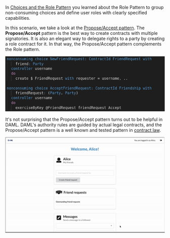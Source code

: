 In [Choices and the Role Pattern](https://daml.com/learn/fundamental-concepts/choices-role-pattern)
you learned about the Role Pattern to group non-consuming choices and define user roles with clearly
specified capabilities.

In this scenario, we take a look at the [Propose/Accept
pattern](https://en.wikipedia.org/wiki/Offer_and_acceptance). The **Propose/Accept** pattern is the
best way to create contracts with multiple signatories. It is also an elegant way to delegate rights
to a party by creating a role contract for it. In that way, the Propose/Accept pattern complements
the Role pattern.

![propose_accept](assets/propose_accept.png)

It's not surprising that the Propose/Accept pattern turns out to be helpful in DAML. DAML's
authority rules are guided by actual legal contracts, and the Propose/Accept pattern is a well known
and tested pattern in [contract law](https://en.wikipedia.org/wiki/Offer_and_acceptance).

![screencast](assets/friend_request_intro.gif)

